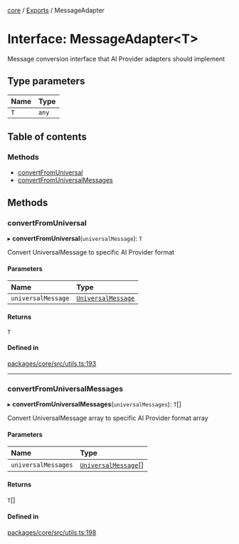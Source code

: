 <!-- 
 ⚠️  AUTO-GENERATED FILE - DO NOT EDIT MANUALLY
 This file is automatically generated by scripts/docs-generator.js
 To make changes, edit the source TypeScript files or update the generator script
-->

[core](../../) / [Exports](../modules) / MessageAdapter

# Interface: MessageAdapter\<T\>

Message conversion interface that AI Provider adapters should implement

## Type parameters

| Name | Type |
| :------ | :------ |
| `T` | `any` |

## Table of contents

### Methods

- [convertFromUniversal](MessageAdapter#convertfromuniversal)
- [convertFromUniversalMessages](MessageAdapter#convertfromuniversalmessages)

## Methods

### convertFromUniversal

▸ **convertFromUniversal**(`universalMessage`): `T`

Convert UniversalMessage to specific AI Provider format

#### Parameters

| Name | Type |
| :------ | :------ |
| `universalMessage` | [`UniversalMessage`](../modules#universalmessage) |

#### Returns

`T`

#### Defined in

[packages/core/src/utils.ts:193](https://github.com/woojubb/robota/blob/cb1bdf4e9982efe5a4622cbb23e0f1ae10892662/packages/core/src/utils.ts#L193)

___

### convertFromUniversalMessages

▸ **convertFromUniversalMessages**(`universalMessages`): `T`[]

Convert UniversalMessage array to specific AI Provider format array

#### Parameters

| Name | Type |
| :------ | :------ |
| `universalMessages` | [`UniversalMessage`](../modules#universalmessage)[] |

#### Returns

`T`[]

#### Defined in

[packages/core/src/utils.ts:198](https://github.com/woojubb/robota/blob/cb1bdf4e9982efe5a4622cbb23e0f1ae10892662/packages/core/src/utils.ts#L198)
